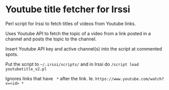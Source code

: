 # Youtube title fetcher for Irssi
Perl script for Irssi to fetch titles of videos from Youtube links.

Uses Youtube API to fetch the topic of a video from a link posted in a channel and posts the topic to the channel.

Insert Youtube API key and active channel(s) into the script at commented spots.

Put the script to `~/.irssi/scripts/` and in Irssi do `/script load youtubetitle_v2.pl`

Ignores links that have ` *` after the link. Ie. `https://www.youtube.com/watch?v=<id> *`
